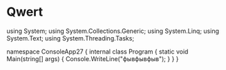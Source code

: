 # Qwert
using System;
using System.Collections.Generic;
using System.Linq;
using System.Text;
using System.Threading.Tasks;

namespace ConsoleApp27
{
    internal class Program
    {
        static void Main(string[] args)
        {
            Console.WriteLine("фывфывфыв");
        }
    }
}
